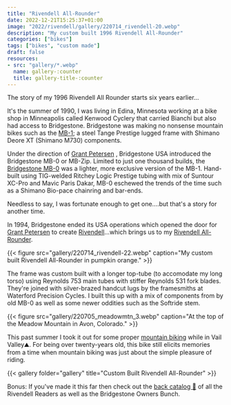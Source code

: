```yaml
---
title: "Rivendell All-Rounder"
date: 2022-12-21T15:25:37+01:00
image: "2022/rivendell/gallery/220714_rivendell-20.webp"
description: "My custom built 1996 Rivendell All-Rounder"
categories: ["bikes"]
tags: ["bikes", "custom made"]
draft: false
resources: 
- src: "gallery/*.webp"
  name: gallery-:counter
  title: gallery-title-:counter
---
```


The story of my 1996 Rivendell All Rounder starts six years earlier...

It's the summer of 1990, I was living in Edina, Minnesota working at a bike shop in Minneapolis called Kenwood Cyclery that carried Bianchi but also had access to Bridgestone. Bridgestone was making no nonsense mountain bikes such as the [MB-1](https://sheldonbrown.com/bridgestone/1989/pages/bridgestone-1989-03.htm); a steel Tange Prestige lugged frame with Shimano Deore XT (Shimano M730) components.

Under the direction of [Grant Petersen](https://www.bikemag.com/pavedmag/5-reasons-why-hes-grant-petersen-and-youre-not/) , Bridgestone USA introduced the Bridgestone MB-0 or MB-Zip. Limited to just one thousand builds, the [Bridgestone MB-0](https://sheldonbrown.com/bridgestone/1990/pages/bridgestone-1990-03.htm) was a lighter, more exclusive version of the MB-1. Hand-built using TIG-welded Ritchey Logic Prestige tubing with mix of Suntour XC-Pro and Mavic Paris Dakar, MB-0 eschewed the trends of the time such as a Shimano Bio-pace chainring and bar-ends.

Needless to say, I was fortunate enough to get one....but that's a story for another time.

In 1994, Bridgestone ended its USA operations which opened the door for [Grant Petersen](https://www.bikeradar.com/features/grant-petersen-rivendell-bicycle-works/) to create [Rivendell](https://www.youtube.com/watch?v=5_K2UFRs_qA)...which brings us to my [Rivendell All-Rounder](20221204_wedel_08_te.pdf).

{{< figure src="gallery/220714_rivendell-22.webp" caption="My custom built Rivendell All-Rounder in pumpkin orange." >}}

The frame was custom built with a longer top-tube (to accomodate my long torso) using Reynolds 753 main tubes with stiffer Reynolds 531 fork blades. They're joined with silver-brazed handcut lugs by the framesmiths at Waterford Precision Cycles. I built this up with a mix of components from by old MB-0 as well as some newer oddities such as the Softride stem.

{{< figure src="gallery/220705_meadowmtn_3.webp" caption="At the top of the Meadow Mountain in Avon, Colorado." >}}

This past summer I took it out for some proper [mountain biking](https://www.instagram.com/reel/Cf79RLJu5rr/?hl=en) while in Vail Valley⛰️. For being over twenty-years old, this bike still elicits memories from a time when mountain biking was just about the simple pleasure of riding.

{{< gallery folder="gallery" title="Custom Built Rivendell All-Rounder" >}}

Bonus: If you've made it this far then check out the [back catalog 📄](http://notfine.com/rivreader/) of all the Rivendell Readers as well as the Bridgestone Owners Bunch.

